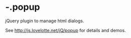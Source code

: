 -.popup
=======

jQuery plugin to manage html dialogs.

See http://js.lovelotte.net/jQ/popup for details and demos. 
